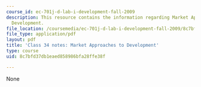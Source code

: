 ```yaml
---
course_id: ec-701j-d-lab-i-development-fall-2009
description: This resource contains the information regarding Market Approaches to
  Development.
file_location: /coursemedia/ec-701j-d-lab-i-development-fall-2009/8c7bfd37db1eaed858986bfa28ffe38f_MITEC_701JF09_lec34_notes.pdf
file_type: application/pdf
layout: pdf
title: 'Class 34 notes: Market Approaches to Development'
type: course
uid: 8c7bfd37db1eaed858986bfa28ffe38f

---
```

None